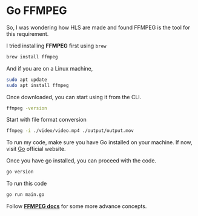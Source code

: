 # Go FFMPEG

So, I was wondering how HLS are made and found FFMPEG is the tool for this requirement.

I tried installing **FFMPEG** first using `brew`

```bash
brew install ffmpeg
```

And if you are on a Linux machine,

```bash
sudo apt update
sudo apt install ffmpeg
```

Once downloaded, you can start using it from the CLI.

```bash
ffmpeg -version
```

Start with file format conversion
```bash
ffmpeg -i ./video/video.mp4 ./output/output.mov
```

To run my code, make sure you have Go installed on your machine. If now, visit [Go](https://go.dev/doc/install) official website.

Once you have go installed, you can proceed with the code.

```bash
go version
```

To run this code
```bash
go run main.go
```

Follow [**FFMPEG docs**](https://www.ffmpeg.org/documentation.html) for some more advance concepts.